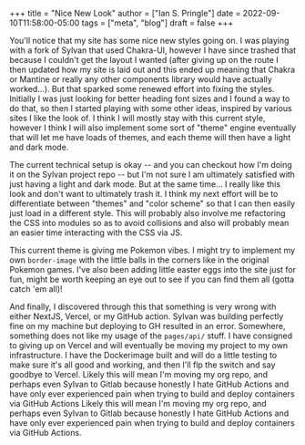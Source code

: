 +++
title = "Nice New Look"
author = ["Ian S. Pringle"]
date = 2022-09-10T11:58:00-05:00
tags = ["meta", "blog"]
draft = false
+++

You'll notice that my site has some nice new styles going on. I was playing with
a fork of Sylvan that used Chakra-UI, however I have since trashed that because
I couldn't get the layout I wanted (after giving up on the route I then updated
how my site is laid out and this ended up meaning that Chakra or Mantine or
really any other components library would have actually worked...). But that
sparked some renewed effort into fixing the styles. Initially I was just looking
for better heading font sizes and I found a way to do that, so then I started
playing with some other ideas, inspired by various sites I like the look of. I
think I will mostly stay with this current style, however I think I will also
implement some sort of "theme" engine eventually that will let me have loads of
themes, and each theme will then have a light and dark mode.

The current technical setup is okay -- and you can checkout how I'm doing it on
the Sylvan project repo -- but I'm not sure I am ultimately satisfied with just
having a light and dark mode. But at the same time... I really like this look
and don't want to ultimately trash it. I think my next effort will be to
differentiate between "themes" and "color scheme" so that I can then easily just
load in a different style. This will probably also involve me refactoring the
CSS into modules so as to avoid collisions and also will probably mean an easier
time interacting with the CSS via JS.

This current theme is giving me Pokemon vibes. I might try to implement my own
`border-image` with the little balls in the corners like in the original Pokemon
games. I've also been adding little easter eggs into the site just for fun,
might be worth keeping an eye out to see if you can find them all (gotta catch
'em all)!

And finally, I discovered through this that something is very wrong with either
NextJS, Vercel, or my GitHub action. Sylvan was building perfectly fine on my
machine but deploying to GH resulted in an error. Somewhere, something does not
like my usage of the `pages/api/` stuff. I have consigned to giving up on Vercel
and will eventually be moving my project to my own infrastructure. I have the
Dockerimage built and will do a little testing to make sure it's all good and
working, and then I'll flp the switch and say goodbye to Vercel. Likely this
will mean I'm moving my org repo, and perhaps even Sylvan to Gitlab because
honestly I hate GitHub Actions and have only ever experienced pain when trying
to build and deploy containers via GitHub Actions Likely this will mean I'm
moving my org repo, and perhaps even Sylvan to Gitlab because honestly I hate
GitHub Actions and have only ever experienced pain when trying to build and
deploy containers via GitHub Actions.
